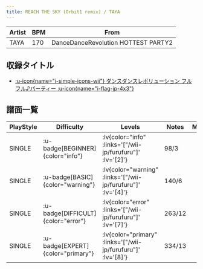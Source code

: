 ```yaml
---
title: REACH THE SKY (Orbit1 remix) / TAYA
---
```


|Artist|BPM|From|
|------|---|----|
|TAYA|170|DanceDanceRevolution HOTTEST PARTY2|

## 収録タイトル

- [ :u-icon{name="i-simple-icons-wii"} ダンスダンスレボリューション フルフル♪パーティー :u-icon{name="i-flag-jp-4x3"} ](/wii-jp/furufuru)

## 譜面一覧

|PlayStyle|Difficulty|Levels|Notes|Movie|
|---------|----------|------|-----|-----|
|SINGLE| :u-badge[BEGINNER]{color="info"} | :lv{color="info" :links='["/wii-jp/furufuru"]' :lv='[2]'} |98/3||
|SINGLE| :u-badge[BASIC]{color="warning"} | :lv{color="warning" :links='["/wii-jp/furufuru"]' :lv='[4]'} |140/6||
|SINGLE| :u-badge[DIFFICULT]{color="error"} | :lv{color="error" :links='["/wii-jp/furufuru"]' :lv='[7]'} |263/12||
|SINGLE| :u-badge[EXPERT]{color="primary"} | :lv{color="primary" :links='["/wii-jp/furufuru"]' :lv='[8]'} |334/13||
